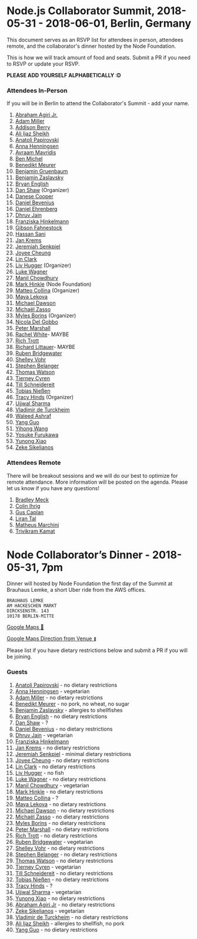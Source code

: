 # Node.js Collaborator Summit, 2018-05-31 - 2018-06-01, Berlin, Germany

This document serves as an RSVP list for attendees in person, attendees remote,
and the collaborator's dinner hosted by the Node Foundation.

This is how we will track amount of food and seats. Submit a PR if you need to
RSVP or update your RSVP.

__PLEASE ADD YOURSELF ALPHABETICALLY :D__

### Attendees In-Person

If you will be in Berlin to attend the Collaborator's Summit - add your name.

1. [Abraham Agiri Jr.](https://github.com/codeekage)
1. [Adam Miller](https://github.com/amiller-gh)
1. [Addison Berry](https://github.com/add1sun)
1. [Ali Ijaz Sheikh](https://github.com/ofrobots)
1. [Anatoli Papirovski](https://github.com/apapirovski)
1. [Anna Henningsen](https://github.com/addaleax)
1. [Avraam Mavridis](https://github.com/AvraamMavridis)
1. [Ben Michel](https://github.com/obensource)
1. [Benedikt Meurer](https://github.com/bmeurer)
1. [Benjamin Gruenbaum](https://github.com/benjamingr)
1. [Benjamin Zaslavsky](https://github.com/Tiriel)
1. [Bryan English](https://github.com/bengl)
1. [Dan Shaw](https://github.com/dshaw) (Organizer)
1. [Danese Cooper](https://github.com/Danese)
1. [Daniel Bevenius](https://github.com/danbev)
1. [Daniel Ehrenberg](https://github.com/littledan)
1. [Dhruv Jain](https://github.com/maddhruv)
1. [Franziska Hinkelmann](https://github.com/fhinkel)
1. [Gibson Fahnestock](https://github.com/gibfahn)
1. [Hassan Sani](https://github.com/inidaname)
1. [Jan Krems](https://github.com/jkrems)
1. [Jeremiah Senkpiel](https://github.com/fishrock123)
1. [Joyee Cheung](https://github.com/joyeecheung)
1. [Lin Clark](https://github.com/linclark)
1. [Liv Hugger](https://github.com/oe) (Organizer)
1. [Luke Wagner](https://github.com/lukewagner)
1. [Manil Chowdhury](https://github.com/chowdhurian)
1. [Mark Hinkle](https://github.com/mrhinkle) (Node Foundation)
1. [Matteo Collina](https://github.com/mcollina) (Organizer)
1. [Maya Lekova](https://github.com/MayaLekova)
1. [Michael Dawson](https://github.com/mhdawson)
1. [Michaël Zasso](https://github.com/targos)
1. [Myles Borins](https://github.com/MylesBorins) (Organizer)
1. [Nicola Del Gobbo](https://github.com/NickNaso)
1. [Peter Marshall](https://github.com/psmarshall)
1. [Rachel White](https://github.com/rachelnicole)- MAYBE
1. [Rich Trott](https://github.com/Trott)
1. [Richard Littauer](https://github.com/RichardLitt)- MAYBE
1. [Ruben Bridgewater](https://github.com/BridgeAR)
1. [Shelley Vohr](https://github.com/codebytere)
1. [Stephen Belanger](https://github.com/Qard)
1. [Thomas Watson](https://github.com/watson)
1. [Tierney Cyren](https://github.com/bnb)
1. [Till Schneidereit](https://github.com/tschneidereit)
1. [Tobias Nießen](https://github.com/tniessen)
1. [Tracy Hinds](https://github.com/hackygolucky) (Organizer)
1. [Ujjwal Sharma](https://github.com/ryzokuken)
1. [Vladimir de Turckheim](https://github.com/vdeturckheim)
1. [Waleed Ashraf](https://github.com/WaleedAshraf)
1. [Yang Guo](https://github.com/hashseed)
1. [Yihong Wang](https://github.com/yhwang)
1. [Yosuke Furukawa](https://github.com/yosuke-furukawa)
1. [Yunong Xiao](https://github.com/yunong)
1. [Zeke Sikelianos](https://github.com/zeke)

### Attendees Remote

There will be breakout sessions and we will do our best to optimize for remote
attendance. More information will be posted on the agenda. Please let us know if
you have any questions!

1. [Bradley Meck](https://github.com/bmeck)
1. [Colin Ihrig](https://github.com/cjihrig)
1. [Gus Caplan](https://github.com/devsnek)
1. [Liran Tal](https://github.com/lirantal)
1. [Matheus Marchini](https://github.com/mmarchini)
1. [Trivikram Kamat](https://github.com/trivikr)

# Node Collaborator’s Dinner - 2018-05-31, 7pm

Dinner will hosted by Node Foundation the first day of the Summit at Brauhaus
Lemke, a short Uber ride from the AWS offices.

```
BRAUHAUS LEMKE
AM HACKESCHEN MARKT
DIRCKSENSTR. 143
10178 BERLIN-MITTE
```
[Google Maps :round_pushpin:](https://goo.gl/8uFWUX)

[Google Maps Direction from Venue :arrow_double_up:](https://goo.gl/a2JxXk)

Please list if you have dietary restrictions below and submit a PR if you will
be joining.

### Guests

1. [Anatoli Papirovski](https://github.com/apapirovski) - no dietary restrictions
1. [Anna Henningsen](https://github.com/addaleax) - vegetarian
1. [Adam Miller](https://github.com/amiller-gh) - no dietary restrictions
1. [Benedikt Meurer](https://github.com/bmeurer) - no pork, no wheat, no sugar
1. [Benjamin Zaslavsky](https://github.com/Tiriel) - allergies to shellfishes
1. [Bryan English](https://github.com/bengl) - no dietary restrictions
1. [Dan Shaw](https://github.com/dshaw) - ?
1. [Daniel Bevenius](https://github.com/danbev) - no dietary restrictions
1. [Dhruv Jain](https://github.com/maddhruv) - vegetarian
1. [Franziska Hinkelmann](https://github.com/fhinkel)
1. [Jan Krems](https://github.com/jkrems) - no dietary restrictions
1. [Jeremiah Senkpiel](https://github.com/fishrock123) - minimal dietary restrictions
1. [Joyee Cheung](https://github.com/joyeecheung) - no dietary restrictions
1. [Lin Clark](https://github.com/linclark) - no dietary restrictions
1. [Liv Hugger](https://github.com/oe) - no fish
1. [Luke Wagner](https://github.com/lukewagner) - no dietary restrictions
1. [Manil Chowdhury](https://github.com/chowdhurian) - vegetarian
1. [Mark Hinkle](https://github.com/mrhinkle) - no dietary restrictions
1. [Matteo Collina](https://github.com/mcollina) - ?
1. [Maya Lekova](https://github.com/MayaLekova) - no dietary restrictions
1. [Michael Dawson](https://github.com/mhdawson) - no dietary restrictions
1. [Michaël Zasso](https://github.com/targos) - no dietary restrictions
1. [Myles Borins](https://github.com/MylesBorins) - no dietary restrictions
1. [Peter Marshall](https://github.com/psmarshall) - no dietary restrictions
1. [Rich Trott](https://github.com/Trott) - no dietary restrictions
1. [Ruben Bridgewater](https://github.com/BridgeAR) - vegetarian
1. [Shelley Vohr](https://github.com/codebytere) - no dietary restrictions
1. [Stephen Belanger](https://github.com/Qard) - no dietary restrictions
1. [Thomas Watson](https://github.com/watson) - no dietary restrictions
1. [Tierney Cyren](https://github.com/bnb) - vegetarian
1. [Till Schneidereit](https://github.com/tschneidereit) - no dietary restrictions
1. [Tobias Nießen](https://github.com/tniessen) - no dietary restrictions
1. [Tracy Hinds](https://github.com/hackygolucky) - ?
1. [Ujjwal Sharma](https://github.com/ryzokuken) - vegetarian
1. [Yunong Xiao](https://github.com/yunong) - no dietary restrictions
1. [Abraham Agiri Jr](https://github.com/codeekage) - no dietary restrictions
1. [Zeke Sikelianos](https://github.com/zeke) - vegetarian
1. [Vladimir de Turckheim](https://github.com/vdeturckheim) - no dietary restrictions
1. [Ali Ijaz Sheikh](https://github.com/ofrobots) - allergies to shellfish, no pork
1. [Yang Guo](https://github.com/hashseed) - no dietary restrictions

